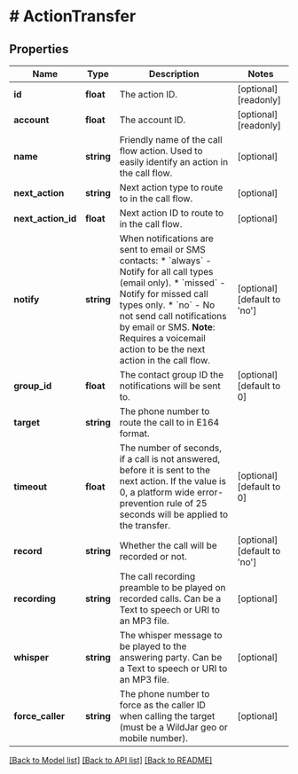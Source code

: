 # # ActionTransfer

## Properties

Name | Type | Description | Notes
------------ | ------------- | ------------- | -------------
**id** | **float** | The action ID. | [optional] [readonly]
**account** | **float** | The account ID. | [optional] [readonly]
**name** | **string** | Friendly name of the call flow action. Used to easily identify an action in the call flow. | [optional]
**next_action** | **string** | Next action type to route to in the call flow. | [optional]
**next_action_id** | **float** | Next action ID to route to in the call flow. | [optional]
**notify** | **string** | When notifications are sent to email or SMS contacts:   * &#x60;always&#x60; - Notify for all call types (email only).   * &#x60;missed&#x60; - Notify for missed call types only.   * &#x60;no&#x60; - No not send call notifications by email or SMS. **Note**: Requires a voicemail action to be the next action in the call flow. | [optional] [default to 'no']
**group_id** | **float** | The contact group ID the notifications will be sent to. | [optional] [default to 0]
**target** | **string** | The phone number to route the call to in E164 format. |
**timeout** | **float** | The number of seconds, if a call is not answered, before it is sent to the next action. If the value is 0, a platform wide error-prevention rule of 25 seconds will be applied to the transfer. | [optional] [default to 0]
**record** | **string** | Whether the call will be recorded or not. | [optional] [default to 'no']
**recording** | **string** | The call recording preamble to be played on recorded calls. Can be a Text to speech or URI to an MP3 file. | [optional]
**whisper** | **string** | The whisper message to be played to the answering party. Can be a Text to speech or URI to an MP3 file. | [optional]
**force_caller** | **string** | The phone number to force as the caller ID when calling the target (must be a WildJar geo or mobile number). | [optional]

[[Back to Model list]](../../README.md#models) [[Back to API list]](../../README.md#endpoints) [[Back to README]](../../README.md)
